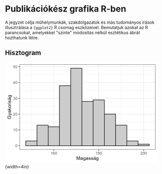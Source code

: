 # Publikációkész grafika R-ben

A jegyzet célja műhelymunkák, szakdolgazatok és más tudományos írások illusztrálása a `{ggplot2}` R csomag eszközeivel. Bemutatjuk azokat az R parancsokat, amelyekkel "szinte" módosítás nélkül esztétikus ábrát hozthatunk létre.

## Hisztogram

![](output/kep/hisztogram_01.png){width=4in}
